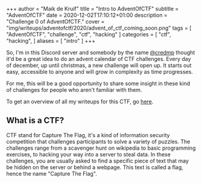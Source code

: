 +++
author = "Maik de Kruif"
title = "Intro to AdventOfCTF"
subtitle = "AdventOfCTF"
date = 2020-12-02T17:10:12+01:00
description = "Challenge 0 of AdventOfCTF."
cover = "img/writeups/adventofctf/2020/advent_of_ctf_coming_soon.png"
tags = [
    "AdventOfCTF",
    "challenge",
    "ctf",
    "hacking"
]
categories = [
    "ctf",
    "hacking",
]
aliases = [
    "intro"
]
+++

So, I'm in this Discord server and somebody by the name [@credmp](https://twitter.com/credmp) thought it'd be a great idea to do an advent calendar of CTF challenges. Every day of december, up until christmas, a new challenge will open up. It starts out easy, accessible to anyone and will grow in complexity as time progresses.

For me, this will be a good opportunity to share some insight in these kind of challenges for people who aren't familiar with them.

To get an overview of all my writeups for this CTF, go [here](/tags/adventofctf/).

## What is a CTF?

CTF stand for Capture The Flag, it's a kind of information security competition that challenges participants to solve a variety of puzzles. The challenges range from a scavenger hunt on wikipedia to basic programming exercises, to hacking your way into a server to steal data. In these challenges, you are usually asked to find a specific piece of text that may be hidden on the server or behind a webpage. This text is called a flag, hence the name "Capture The Flag".
